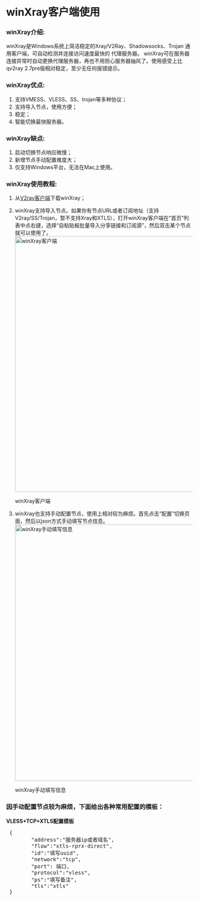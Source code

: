 <h1>winXray客户端使用</1>

<h3>winXray介绍:</h3>

winXray是Windows系统上简洁稳定的Xray/V2Ray、Shadowsocks、Trojan 通用客户端，可自动检测并连接访问速度最快的 代理服务器。
winXray可在服务器连接异常时自动更换代理服务器，再也不用担心服务器抽风了。使用感受上比qv2ray 2.7pre版相对稳定，至少无任何报错提示。

<h3>winXray优点:</h3>

1. 支持VMESS、VLESS、SS、trojan等多种协议；
2. 支持导入节点，使用方便；
3. 稳定；
4. 智能切换最快服务器。

<h3>winXray缺点:</h3>

1. 启动切换节点响应微慢；
2. 新增节点手动配置难度大；
3. 仅支持Windows平台，无法在Mac上使用。

<h3>winXray使用教程:</h3>

1. 从<a href="https://v2xtls.org/v2ray-windows%e5%ae%a2%e6%88%b7%e7%ab%af%e4%b8%8b%e8%bd%bd/">V2ray客户端</a>下载winXray；

2. winXray支持导入节点。如果你有节点URL或者订阅地址（支持V2ray/SS/Trojan，暂不支持Xray和XTLS），打开winXray客户端在“首页”列表中点右键，选择“自粘贴板批量导入分享链接和订阅源”，然后双击某个节点就可以使用了。
<img class="size-full wp-image-1469 lazyloaded" src="https://v2xtls.org/wp-content/uploads/2020/12/winXray客户端.jpg" data-src="https://v2xtls.org/wp-content/uploads/2020/12/winXray客户端.jpg" alt="winXray客户端" width="1030" height="690" data-srcset="https://v2xtls.org/wp-content/uploads/2020/12/winXray客户端.jpg 1030w, https://v2xtls.org/wp-content/uploads/2020/12/winXray客户端-300x201.jpg 300w, https://v2xtls.org/wp-content/uploads/2020/12/winXray客户端-1024x686.jpg 1024w, https://v2xtls.org/wp-content/uploads/2020/12/winXray客户端-768x514.jpg 768w" data-sizes="(max-width: 1030px) 100vw, 1030px" sizes="(max-width: 1030px) 100vw, 1030px" srcset="https://v2xtls.org/wp-content/uploads/2020/12/winXray客户端.jpg 1030w, https://v2xtls.org/wp-content/uploads/2020/12/winXray客户端-300x201.jpg 300w, https://v2xtls.org/wp-content/uploads/2020/12/winXray客户端-1024x686.jpg 1024w, https://v2xtls.org/wp-content/uploads/2020/12/winXray客户端-768x514.jpg 768w"><figcaption id="caption-attachment-1466" class="wp-caption-text">winXray客户端</figcaption>

3. winXray也支持手动配置节点，使用上相对较为麻烦。首先点击“配置”切换页面，然后以json方式手动填写节点信息。
<img class="size-full wp-image-1466 lazyloaded" src="https://v2xtls.org/wp-content/uploads/2020/12/winXray手动填写信息.jpg" data-src="https://v2xtls.org/wp-content/uploads/2020/12/winXray手动填写信息.jpg" alt="winXray手动填写信息" width="1031" height="692" data-srcset="https://v2xtls.org/wp-content/uploads/2020/12/winXray手动填写信息.jpg 1031w, https://v2xtls.org/wp-content/uploads/2020/12/winXray手动填写信息-300x201.jpg 300w, https://v2xtls.org/wp-content/uploads/2020/12/winXray手动填写信息-1024x687.jpg 1024w, https://v2xtls.org/wp-content/uploads/2020/12/winXray手动填写信息-768x515.jpg 768w" data-sizes="(max-width: 1031px) 100vw, 1031px" sizes="(max-width: 1031px) 100vw, 1031px" srcset="https://v2xtls.org/wp-content/uploads/2020/12/winXray手动填写信息.jpg 1031w, https://v2xtls.org/wp-content/uploads/2020/12/winXray手动填写信息-300x201.jpg 300w, https://v2xtls.org/wp-content/uploads/2020/12/winXray手动填写信息-1024x687.jpg 1024w, https://v2xtls.org/wp-content/uploads/2020/12/winXray手动填写信息-768x515.jpg 768w"><figcaption id="caption-attachment-1466" class="wp-caption-text">winXray手动填写信息</figcaption>

<h3>因手动配置节点较为麻烦，下面给出各种常用配置的模板：</h3>
<p><strong>VLESS+TCP+XTLS配置模板</strong></p>
<pre> {
        "address":"服务器ip或者域名",
        "flow":"xtls-rprx-direct",
        "id":"填写uuid",
        "network":"tcp",
        "port": 端口,
        "protocol":"vless",
        "ps":"填写备注",
        "tls":"xtls"
 }</pre>
